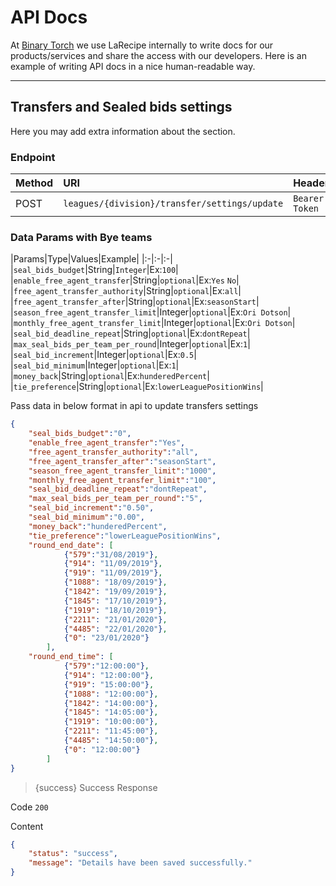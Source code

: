 # API Docs

At [Binary Torch](https://binarytorch.com.my/) we use LaRecipe internally to write docs for our products/services and share the access with our developers. Here is an example of writing API docs in a nice human-readable way.

---

<a name=""></a>
## Transfers and Sealed bids settings

Here you may add extra information about the section.

### Endpoint

|Method|URI|Headers|
|:-|:-|:-|
|POST|`leagues/{division}/transfer/settings/update`|`Bearer Token`|

### Data Params with Bye teams


|Params|Type|Values|Example|
|:-|:-|:-|
|`seal_bids_budget`|String|`Integer`|Ex:`100`|
|`enable_free_agent_transfer`|String|`optional`|Ex:`Yes` `No`|
|`free_agent_transfer_authority`|String|`optional`|Ex:`all`|
|`free_agent_transfer_after`|String|`optional`|Ex:`seasonStart`|
|`season_free_agent_transfer_limit`|Integer|`optional`|Ex:`Ori Dotson`|
|`monthly_free_agent_transfer_limit`|Integer|`optional`|Ex:`Ori Dotson`|
|`seal_bid_deadline_repeat`|String|`optional`|Ex:`dontRepeat`|
|`max_seal_bids_per_team_per_round`|Integer|`optional`|Ex:`1`|
|`seal_bid_increment`|Integer|`optional`|Ex:`0.5`|
|`seal_bid_minimum`|Integer|`optional`|Ex:`1`|
|`money_back`|String|`optional`|Ex:`hunderedPercent`|
|`tie_preference`|String|`optional`|Ex:`lowerLeaguePositionWins`|


Pass data in below format in api to update transfers settings

```json
{
    "seal_bids_budget":"0",
    "enable_free_agent_transfer":"Yes",
    "free_agent_transfer_authority":"all",
    "free_agent_transfer_after":"seasonStart",
    "season_free_agent_transfer_limit":"1000",
    "monthly_free_agent_transfer_limit":"100",
    "seal_bid_deadline_repeat":"dontRepeat",
    "max_seal_bids_per_team_per_round":"5",
    "seal_bid_increment":"0.50",
    "seal_bid_minimum":"0.00",
    "money_back":"hunderedPercent",
    "tie_preference":"lowerLeaguePositionWins",
    "round_end_date": [
            {"579":"31/08/2019"},
            {"914": "11/09/2019"},
            {"919": "11/09/2019"},
            {"1088": "18/09/2019"},
            {"1842": "19/09/2019"},
            {"1845": "17/10/2019"},
            {"1919": "18/10/2019"},
            {"2211": "21/01/2020"},
            {"4485": "22/01/2020"},
            {"0": "23/01/2020"}
        ],
    "round_end_time": [
            {"579":"12:00:00"},
            {"914": "12:00:00"},
            {"919": "15:00:00"},
            {"1088": "12:00:00"},
            {"1842": "14:00:00"},
            {"1845": "14:05:00"},
            {"1919": "10:00:00"},
            {"2211": "11:45:00"},
            {"4485": "14:50:00"},
            {"0": "12:00:00"}
        ]
}
```


> {success} Success Response

Code `200`

Content

```json
{
    "status": "success",
    "message": "Details have been saved successfully."
}
```